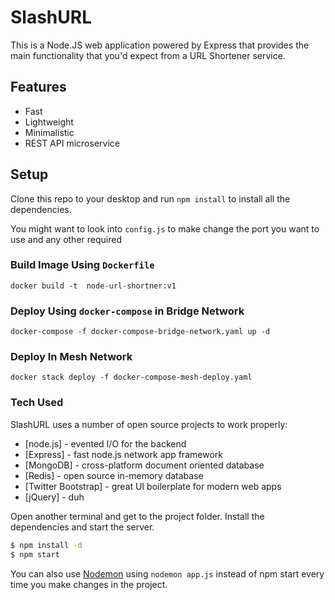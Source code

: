 # SlashURL

This is a Node.JS web application powered by Express that provides the main functionality that you'd expect from a URL Shortener service.

## Features
  - Fast
  - Lightweight
  - Minimalistic
  - REST API microservice

## Setup


Clone this repo to your desktop and run `npm install` to install all the dependencies.

You might want to look into `config.js` to make change the port you want to use and any other required


### Build Image Using `Dockerfile`

```shell
docker build -t  node-url-shortner:v1
```

### Deploy Using `docker-compose` in Bridge Network

```shell
docker-compose -f docker-compose-bridge-network.yaml up -d
```


### Deploy In Mesh Network

```shell
docker stack deploy -f docker-compose-mesh-deploy.yaml 
```



### Tech Used

SlashURL uses a number of open source projects to work properly:

* [node.js] - evented I/O for the backend
* [Express] - fast node.js network app framework
* [MongoDB] - cross-platform document oriented database
* [Redis] - open source in-memory database
* [Twitter Bootstrap] - great UI boilerplate for modern web apps
* [jQuery] - duh



Open another terminal and get to the project folder.
Install the dependencies and start the server.

```sh
$ npm install -d
$ npm start
```
You can also use [Nodemon](https://nodemon.io/) using ```nodemon app.js``` instead of npm start every time you make changes in the project.
